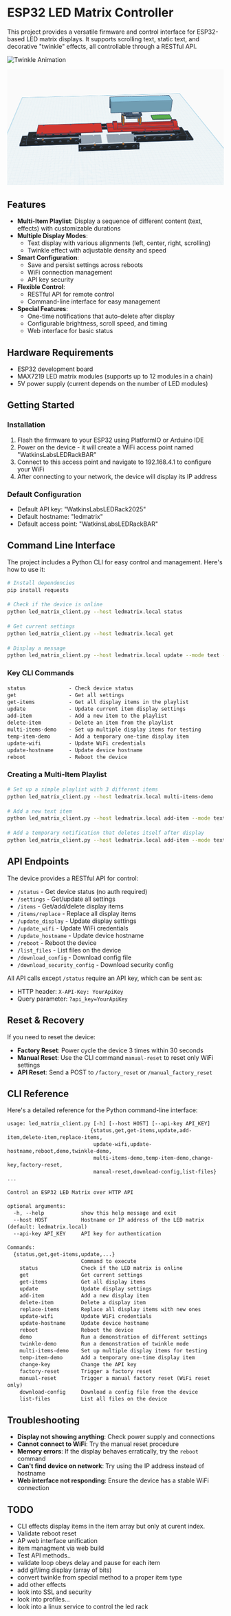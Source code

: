 # ESP32 LED Matrix Controller

This project provides a versatile firmware and control interface for ESP32-based LED matrix displays. It supports scrolling text, static text, and decorative "twinkle" effects, all controllable through a RESTful API.

![Twinkle Animation](assets/twinkle.gif)

![STL](assets/STL.png)

## Features

- **Multi-Item Playlist**: Display a sequence of different content (text, effects) with customizable durations
- **Multiple Display Modes**:
  - Text display with various alignments (left, center, right, scrolling)
  - Twinkle effect with adjustable density and speed
- **Smart Configuration**:
  - Save and persist settings across reboots
  - WiFi connection management
  - API key security
- **Flexible Control**:
  - RESTful API for remote control
  - Command-line interface for easy management
- **Special Features**:
  - One-time notifications that auto-delete after display
  - Configurable brightness, scroll speed, and timing
  - Web interface for basic status

## Hardware Requirements

- ESP32 development board
- MAX7219 LED matrix modules (supports up to 12 modules in a chain)
- 5V power supply (current depends on the number of LED modules)

## Getting Started

### Installation

1. Flash the firmware to your ESP32 using PlatformIO or Arduino IDE
2. Power on the device - it will create a WiFi access point named "WatkinsLabsLEDRackBAR"
3. Connect to this access point and navigate to 192.168.4.1 to configure your WiFi
4. After connecting to your network, the device will display its IP address

### Default Configuration

- Default API key: "WatkinsLabsLEDRack2025"
- Default hostname: "ledmatrix"
- Default access point: "WatkinsLabsLEDRackBAR"

## Command Line Interface

The project includes a Python CLI for easy control and management. Here's how to use it:

```bash
# Install dependencies
pip install requests

# Check if the device is online
python led_matrix_client.py --host ledmatrix.local status

# Get current settings
python led_matrix_client.py --host ledmatrix.local get

# Display a message
python led_matrix_client.py --host ledmatrix.local update --mode text --text "Hello World!" --alignment scroll_left
```

### Key CLI Commands

```
status              - Check device status
get                 - Get all settings
get-items           - Get all display items in the playlist
update              - Update current item display settings
add-item            - Add a new item to the playlist
delete-item         - Delete an item from the playlist
multi-items-demo    - Set up multiple display items for testing
temp-item-demo      - Add a temporary one-time display item
update-wifi         - Update WiFi credentials
update-hostname     - Update device hostname
reboot              - Reboot the device
```

### Creating a Multi-Item Playlist

```bash
# Set up a simple playlist with 3 different items
python led_matrix_client.py --host ledmatrix.local multi-items-demo

# Add a new text item
python led_matrix_client.py --host ledmatrix.local add-item --mode text --text "Important Announcement" --alignment center --brightness 15 --duration 8000

# Add a temporary notification that deletes itself after display
python led_matrix_client.py --host ledmatrix.local add-item --mode text --text "ALERT: One-time notification" --alignment scroll_left --brightness 15 --duration 10000 --delete-after true --max-plays 1
```

## API Endpoints

The device provides a RESTful API for control:

- `/status` - Get device status (no auth required)
- `/settings` - Get/update all settings
- `/items` - Get/add/delete display items
- `/items/replace` - Replace all display items
- `/update_display` - Update display settings
- `/update_wifi` - Update WiFi credentials
- `/update_hostname` - Update device hostname
- `/reboot` - Reboot the device
- `/list_files` - List files on the device
- `/download_config` - Download config file
- `/download_security_config` - Download security config

All API calls except `/status` require an API key, which can be sent as:
- HTTP header: `X-API-Key: YourApiKey`
- Query parameter: `?api_key=YourApiKey`

## Reset & Recovery

If you need to reset the device:

- **Factory Reset**: Power cycle the device 3 times within 30 seconds
- **Manual Reset**: Use the CLI command `manual-reset` to reset only WiFi settings
- **API Reset**: Send a POST to `/factory_reset` or `/manual_factory_reset`

## CLI Reference

Here's a detailed reference for the Python command-line interface:

```
usage: led_matrix_client.py [-h] [--host HOST] [--api-key API_KEY]
                           {status,get,get-items,update,add-item,delete-item,replace-items,
                            update-wifi,update-hostname,reboot,demo,twinkle-demo,
                            multi-items-demo,temp-item-demo,change-key,factory-reset,
                            manual-reset,download-config,list-files} ...

Control an ESP32 LED Matrix over HTTP API

optional arguments:
  -h, --help            show this help message and exit
  --host HOST           Hostname or IP address of the LED matrix (default: ledmatrix.local)
  --api-key API_KEY     API key for authentication

Commands:
  {status,get,get-items,update,...}
                        Command to execute
    status              Check if the LED matrix is online
    get                 Get current settings
    get-items           Get all display items
    update              Update display settings
    add-item            Add a new display item
    delete-item         Delete a display item
    replace-items       Replace all display items with new ones
    update-wifi         Update WiFi credentials
    update-hostname     Update device hostname
    reboot              Reboot the device
    demo                Run a demonstration of different settings
    twinkle-demo        Run a demonstration of twinkle mode
    multi-items-demo    Set up multiple display items for testing
    temp-item-demo      Add a temporary one-time display item
    change-key          Change the API key
    factory-reset       Trigger a factory reset
    manual-reset        Trigger a manual factory reset (WiFi reset only)
    download-config     Download a config file from the device
    list-files          List all files on the device
```

## Troubleshooting

- **Display not showing anything**: Check power supply and connections
- **Cannot connect to WiFi**: Try the manual reset procedure
- **Memory errors**: If the display behaves erratically, try the `reboot` command
- **Can't find device on network**: Try using the IP address instead of hostname
- **Web interface not responding**: Ensure the device has a stable WiFi connection



## TODO

- CLI effects display items in the item array but only at curent index.
- Validate reboot reset
- AP web interface unification
- item managment via web build
- Test API methods..
- validate loop obeys delay and pause for each item
- add gif/img display (array of bits)
- convert twinkle from special method to a proper item type 
- add other effects
- look into SSL and security
- look into profiles... 
- look into a linux service to control the led rack